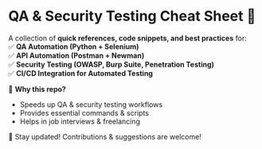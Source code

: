 # QA & Security Testing Cheat Sheet 🚀  

A collection of **quick references, code snippets, and best practices** for:  
✅ **QA Automation (Python + Selenium)**  
✅ **API Automation (Postman + Newman)**  
✅ **Security Testing (OWASP, Burp Suite, Penetration Testing)**  
✅ **CI/CD Integration for Automated Testing**  

📌 **Why this repo?**  
- Speeds up QA & security testing workflows  
- Provides essential commands & scripts  
- Helps in job interviews & freelancing  

🔗 Stay updated! Contributions & suggestions are welcome!  
